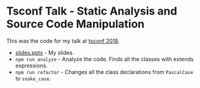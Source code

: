 # Tsconf Talk - Static Analysis and Source Code Manipulation

This was the code for my talk at [tsconf 2018](https://tsconf.io/).

* [slides.pptx](slides.pptx) - My slides.
* `npm run analyze` - Analyze the code. Finds all the classes with extends expressions.
* `npm run refactor` - Changes all the class declarations from `PascalCase` to `snake_case`.
